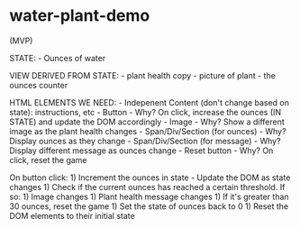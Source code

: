 # water-plant-demo

(MVP)

STATE:
    - Ounces of water

VIEW DERIVED FROM STATE:
    - plant health copy
    - picture of plant
    - the ounces counter

HTML ELEMENTS WE NEED:
    - Indepenent Content (don't change based on state): instructions, etc
    - Button
        - Why? On click, increase the ounces (IN STATE) and update the DOM accordingly
    - Image 
        - Why? Show a different image as the plant health changes
    - Span/Div/Section (for ounces)
        - Why? Display ounces as they change
    - Span/Div/Section (for message)
        - Why? Display different message as ounces change
    - Reset button 
        - Why? On click, reset the game

On button click: 
    1) Increment the ounces in state
        - Update the DOM as state changes
    1) Check if the current ounces has reached a certain threshold. If so:
        1) Image changes
        1) Plant health message changes
    1) If it's greater than 30 ounces, reset the game
        1) Set the state of ounces back to 0
        1) Reset the DOM elements to their initial state
